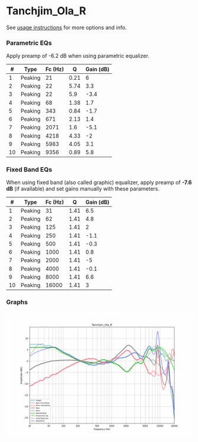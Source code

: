 # Tanchjim_Ola_R
See [usage instructions](https://github.com/jaakkopasanen/AutoEq#usage) for more options and info.

### Parametric EQs
Apply preamp of -6.2 dB when using parametric equalizer.

|   # | Type    |   Fc (Hz) |    Q |   Gain (dB) |
|-----|---------|-----------|------|-------------|
|   1 | Peaking |        21 | 0.21 |         6   |
|   2 | Peaking |        22 | 5.74 |         3.3 |
|   3 | Peaking |        22 | 5.9  |        -3.4 |
|   4 | Peaking |        68 | 1.38 |         1.7 |
|   5 | Peaking |       343 | 0.84 |        -1.7 |
|   6 | Peaking |       671 | 2.13 |         1.4 |
|   7 | Peaking |      2071 | 1.6  |        -5.1 |
|   8 | Peaking |      4218 | 4.33 |        -2   |
|   9 | Peaking |      5983 | 4.05 |         3.1 |
|  10 | Peaking |      9356 | 0.89 |         5.8 |

### Fixed Band EQs
When using fixed band (also called graphic) equalizer, apply preamp of **-7.6 dB** (if available) and set gains manually with these parameters.

|   # | Type    |   Fc (Hz) |    Q |   Gain (dB) |
|-----|---------|-----------|------|-------------|
|   1 | Peaking |        31 | 1.41 |         6.5 |
|   2 | Peaking |        62 | 1.41 |         4.8 |
|   3 | Peaking |       125 | 1.41 |         2   |
|   4 | Peaking |       250 | 1.41 |        -1.1 |
|   5 | Peaking |       500 | 1.41 |        -0.3 |
|   6 | Peaking |      1000 | 1.41 |         0.8 |
|   7 | Peaking |      2000 | 1.41 |        -5   |
|   8 | Peaking |      4000 | 1.41 |        -0.1 |
|   9 | Peaking |      8000 | 1.41 |         6.6 |
|  10 | Peaking |     16000 | 1.41 |         3   |

### Graphs
![](./Tanchjim_Ola_R.png)
